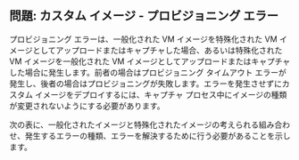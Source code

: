 ## 問題: カスタム イメージ - プロビジョニング エラー
プロビジョニング エラーは、一般化された VM イメージを特殊化された VM イメージとしてアップロードまたはキャプチャした場合、あるいは特殊化された VM イメージを一般化された VM イメージとしてアップロードまたはキャプチャした場合に発生します。前者の場合はプロビジョニング タイムアウト エラーが発生し、後者の場合はプロビジョニングが失敗します。エラーを発生させずにカスタム イメージをデプロイするには、キャプチャ プロセス中にイメージの種類が変更されないようにする必要があります。

次の表に、一般化されたイメージと特殊化されたイメージの考えられる組み合わせ、発生するエラーの種類、エラーを解決するために行う必要があることを示します。

